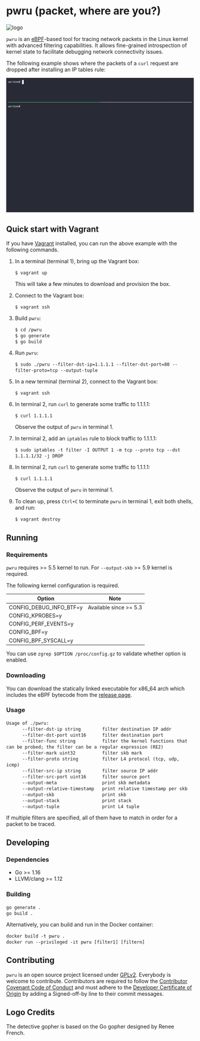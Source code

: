 # pwru (packet, where are you?)

![logo](logo.png "Detective Gopher is looking for packet traces left by eBPF bee")

`pwru` is an [eBPF](https://ebpf.io)-based tool for tracing network packets in
the Linux kernel with advanced filtering capabilities. It allows fine-grained 
introspection of kernel state to facilitate debugging network connectivity issues.

The following example shows where the packets of a `curl` request are dropped
after installing an IP tables rule:

![demo](demo.gif)

## Quick start with Vagrant

If you have [Vagrant](https://www.vagrantup.com/) installed, you can run the
above example with the following commands.

1. In a terminal (terminal 1), bring up the Vagrant box:
   ```console
   $ vagrant up
   ```
   This will take a few minutes to download and provision the box.

2. Connect to the Vagrant box:
   ```console
   $ vagrant ssh
   ```

3. Build `pwru`:
   ```console
   $ cd /pwru
   $ go generate
   $ go build
   ```

4. Run `pwru`:
   ```console
   $ sudo ./pwru --filter-dst-ip=1.1.1.1 --filter-dst-port=80 --filter-proto=tcp --output-tuple
   ```

5. In a new terminal (terminal 2), connect to the Vagrant box:
   ```console
   $ vagrant ssh
   ```

6. In terminal 2, run `curl` to generate some traffic to 1.1.1.1:
   ```console
   $ curl 1.1.1.1
   ```
   Observe the output of `pwru` in terminal 1.

7. In terminal 2, add an `iptables` rule to block traffic to 1.1.1.1:
   ```console
   $ sudo iptables -t filter -I OUTPUT 1 -m tcp --proto tcp --dst 1.1.1.1/32 -j DROP
   ```

8. In terminal 2, run `curl` to generate some traffic to 1.1.1.1:
   ```console
   $ curl 1.1.1.1
   ```
   Observe the output of `pwru` in terminal 1.

9. To clean up, press `Ctrl+C` to terminate `pwru` in terminal 1, exit both
   shells, and run:
   ```console
   $ vagrant destroy
   ```

## Running

### Requirements

`pwru` requires >= 5.5 kernel to run. For `--output-skb` >= 5.9 kernel is required.

The following kernel configuration is required.

|           Option        |        Note            |
| ----------------------- | ---------------------- |
| CONFIG_DEBUG_INFO_BTF=y | Available since >= 5.3 |
| CONFIG_KPROBES=y        |                        |
| CONFIG_PERF_EVENTS=y    |                        |
| CONFIG_BPF=y            |                        |
| CONFIG_BPF_SYSCALL=y    |                        |

You can use `zgrep $OPTION /proc/config.gz` to validate whether option is enabled.

### Downloading

You can download the statically linked executable for x86\_64 arch which includes
the eBPF bytecode from the [release page](https://github.com/cilium/pwru/releases).

### Usage

```
Usage of ./pwru:
      --filter-dst-ip string        filter destination IP addr
      --filter-dst-port uint16      filter destination port
      --filter-func string          filter the kernel functions that can be probed; the filter can be a regular expression (RE2)
      --filter-mark uint32          filter skb mark
      --filter-proto string         filter L4 protocol (tcp, udp, icmp)
      --filter-src-ip string        filter source IP addr
      --filter-src-port uint16      filter source port
      --output-meta                 print skb metadata
      --output-relative-timestamp   print relative timestamp per skb
      --output-skb                  print skb
      --output-stack                print stack
      --output-tuple                print L4 tuple
```

If multiple filters are specified, all of them have to match in order for a
packet to be traced.

## Developing

### Dependencies

* Go >= 1.16
* LLVM/clang >= 1.12

### Building

```
go generate .
go build .
```

Alternatively, you can build and run in the Docker container:

```
docker build -t pwru .
docker run --privileged -it pwru [filter1] [filtern]
```

## Contributing

`pwru` is an open source project licensed under [GPLv2](LICENSE). Everybody is
welcome to contribute. Contributors are required to follow the
[Contributor Covenant Code of Conduct](https://www.contributor-covenant.org/version/1/4/code-of-conduct/)
and must adhere to the [Developer Certificate of Origin](https://developercertificate.org/)
by adding a Signed-off-by line to their commit messages.

## Logo Credits

The detective gopher is based on the Go gopher designed by Renee French.
